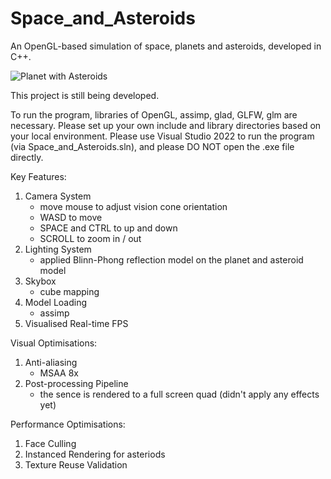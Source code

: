 # Space_and_Asteroids
 An OpenGL-based simulation of space, planets and asteroids, developed in C++.
 
 ![Planet with Asteroids](https://github.com/user-attachments/assets/beeca90a-ead6-496c-981e-507a94499b92)


This project is still being developed.

To run the program, libraries of OpenGL, assimp, glad, GLFW, glm are necessary. Please set up your own include and library directories based on your local environment.
Please use Visual Studio 2022 to run the program (via Space_and_Asteroids.sln), and please DO NOT open the .exe file directly.

Key Features:
1. Camera System
   - move mouse to adjust vision cone orientation
   - WASD to move
   - SPACE and CTRL to up and down
   - SCROLL to zoom in / out
2. Lighting System
   - applied Blinn-Phong reflection model on the planet and asteroid model
3. Skybox
   - cube mapping
4. Model Loading
   - assimp
5. Visualised Real-time FPS

Visual Optimisations:
1. Anti-aliasing
   - MSAA 8x
2. Post-processing Pipeline
   - the sence is rendered to a full screen quad (didn't apply any effects yet)
  
Performance Optimisations:
1. Face Culling
2. Instanced Rendering for asteriods
3. Texture Reuse Validation
